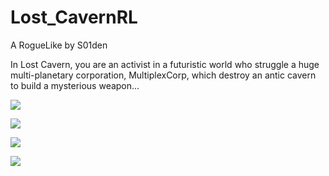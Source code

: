 # Lost_CavernRL
A RogueLike by S01den

In Lost Cavern, you are an activist in a futuristic world who struggle a huge multi-planetary corporation, MultiplexCorp, which destroy an antic cavern to build a mysterious weapon...

![](https://github.com/S01den/Lost_CavernRL/blob/master/images/imageTitle.png)

![](https://github.com/S01den/Lost_CavernRL/blob/master/images/image1.png)

![](https://github.com/S01den/Lost_CavernRL/blob/master/images/image2.png)

![](https://github.com/S01den/Lost_CavernRL/blob/master/images/image3.png)

